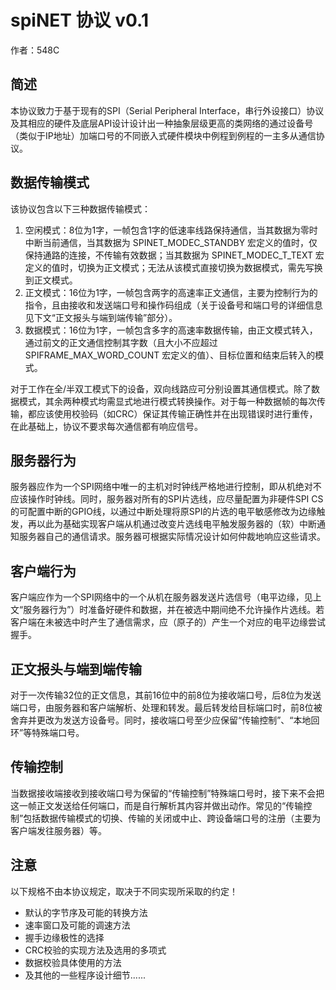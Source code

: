 # spiNET 协议 v0.1
作者：548C
## 简述
本协议致力于基于现有的SPI（Serial Peripheral Interface，串行外设接口）协议及其相应的硬件及底层API设计设计出一种抽象层级更高的类网络的通过设备号（类似于IP地址）加端口号的不同嵌入式硬件模块中例程到例程的一主多从通信协议。
## 数据传输模式
该协议包含以下三种数据传输模式：
1. 空闲模式：8位为1字，一帧包含1字的低速率线路保持通信，当其数据为零时中断当前通信，当其数据为 SPINET_MODEC_STANDBY 宏定义的值时，仅保持通路的连接，不传输有效数据；当其数据为 SPINET_MODEC_T_TEXT 宏定义的值时，切换为正文模式；无法从该模式直接切换为数据模式，需先写换到正文模式。
2. 正文模式：16位为1字，一帧包含两字的高速率正文通信，主要为控制行为的指令，且由接收和发送端口号和操作码组成（关于设备号和端口号的详细信息见下文“正文报头与端到端传输”部分）。
3. 数据模式：16位为1字，一帧包含多字的高速率数据传输，由正文模式转入，通过前文的正文通信控制其字数（且大小不应超过 SPIFRAME_MAX_WORD_COUNT 宏定义的值）、目标位置和结束后转入的模式。

对于工作在全/半双工模式下的设备，双向线路应可分别设置其通信模式。除了数据模式，其余两种模式均需显式地进行模式转换操作。对于每一种数据帧的每次传输，都应该使用校验码（如CRC）保证其传输正确性并在出现错误时进行重传，在此基础上，协议不要求每次通信都有响应信号。
## 服务器行为
服务器应作为一个SPI网络中唯一的主机对时钟线严格地进行控制，即从机绝对不应该操作时钟线。同时，服务器对所有的SPI片选线，应尽量配置为非硬件SPI CS的可配置中断的GPIO线，以通过中断处理将原SPI的片选的电平敏感修改为边缘触发，再以此为基础实现客户端从机通过改变片选线电平触发服务器的（软）中断通知服务器自己的通信请求。服务器可根据实际情况设计如何仲裁地响应这些请求。
## 客户端行为
客户端应作为一个SPI网络中的一个从机在服务器发送片选信号（电平边缘，见上文“服务器行为”）时准备好硬件和数据，并在被选中期间绝不允许操作片选线。若客户端在未被选中时产生了通信需求，应（原子的）产生一个对应的电平边缘尝试握手。
## 正文报头与端到端传输
对于一次传输32位的正文信息，其前16位中的前8位为接收端口号，后8位为发送端口号，由服务器和客户端解析、处理和转发。最后转发给目标端口时，前8位被舍弃并更改为发送方设备号。同时，接收端口号至少应保留“传输控制”、“本地回环”等特殊端口号。
## 传输控制
当数据接收端接收到接收端口号为保留的“传输控制”特殊端口号时，接下来不会把这一帧正文发送给任何端口，而是自行解析其内容并做出动作。常见的“传输控制”包括数据传输模式的切换、传输的关闭或中止、跨设备端口号的注册（主要为客户端发往服务器）等。
## 注意
以下规格不由本协议规定，取决于不同实现所采取的约定！
- 默认的字节序及可能的转换方法
- 速率窗口及可能的调速方法
- 握手边缘极性的选择
- CRC校验的实现方法及选用的多项式
- 数据校验具体使用的方法
- 及其他的一些程序设计细节......
